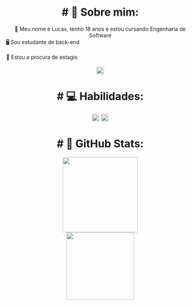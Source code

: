 <p align="center">
  
  <h1 align="center"># 🌟 Sobre mim:</h1>
  <div align="center" padding="50px">
    🦊 Meu nome é Lucas, tenho 18 anos e estou cursando Engenharia de Software <br>
    🖥️ Sou estudante de back-end‎ ‎ ‎ ‎ ‎ ‎ ‎ ‎ ‎ ‎ ‎ ‎ ‎‎ ‎ ‎ ‎ ‎ ‎ ‎ ‎ ‎ ‎ ‎ ‎ ‎ ‎ ‎ ‎ ‎ ‎ ‎ ‎ ‎ ‎ ‎ ‎ ‎ ‎ ‎ ‎ ‎ ‎ ‎ ‎ ‎ ‎ ‎ ‎ ‎ ‎ ‎ ‎ ‎ ‎ ‎ ‎ ‎ ‎ ‎ ‎ ‎ ‎  ‎ ‎ ‎ ‎ ‎ ‎ ‎ ‎ ‎ ‎ ‎ ‎ ‎ ‎ ‎ ‎ ‎ ‎<br>
    🎯 Estou a procura de estagio ‎ ‎ ‎ ‎ ‎ ‎ ‎ ‎ ‎ ‎ ‎ ‎‎ ‎ ‎ ‎ ‎ ‎ ‎ ‎ ‎ ‎ ‎ ‎ ‎ ‎ ‎ ‎ ‎ ‎ ‎ ‎ ‎ ‎ ‎ ‎ ‎ ‎ ‎ ‎ ‎ ‎ ‎ ‎ ‎ ‎ ‎ ‎ ‎ ‎ ‎ ‎ ‎ ‎ ‎ ‎ ‎ ‎ ‎ ‎ ‎ ‎   ‎ ‎ ‎ ‎ ‎ ‎ ‎ ‎ ‎ ‎ ‎‎ ‎  ‎ ‎ ‎ ‎ ‎ ‎‎ ‎‎<br>
    <img height=20px src="https://img.shields.io/badge/LinkedIn-%230077B5.svg?style=flat-square&logo=linkedin&logoColor=white)](https://www.linkedin.com/in/lucasrengel/" >
  </div>

  <h1 align="center"># 💻 Habilidades:</h1>
  <div align="center" padding="50px">
    <img height=20px src="https://img.shields.io/badge/java-%23ED8B00.svg?style=flat-square&logo=java&logoColor=white" >
    <img height=20px src="https://img.shields.io/badge/c++-%2300599C.svg?style=flat-square&logo=c%2B%2B&logoColor=white">
  </div>
  
  <h1 align="center"># 🐙 GitHub Stats:</h1>
  <p align="center">
    <img height=200px src="https://github-readme-streak-stats.herokuapp.com/?user=lucasrengel&theme=dark&hide_border=false"><br>
    <img height=180px src="https://github-readme-stats.vercel.app/api/top-langs/?username=lucasrengel&theme=dark&hide_border=false&include_all_commits=true&count_private=false&layout=compact">
</p>

